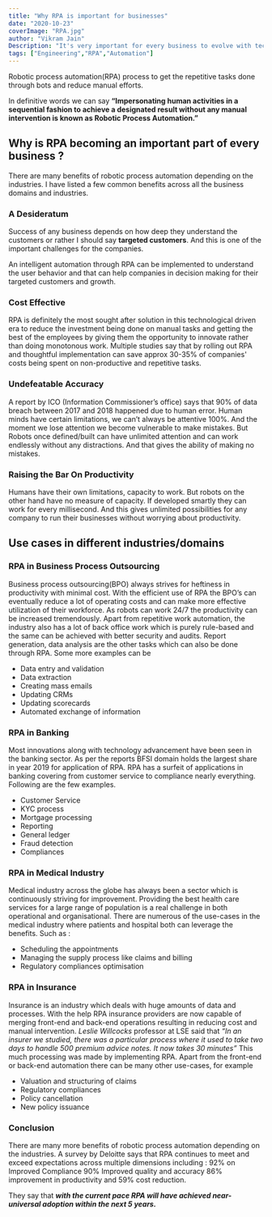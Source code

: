 ```yaml
---
title: "Why RPA is important for businesses"
date: "2020-10-23"
coverImage: "RPA.jpg"
author: "Vikram Jain"
Description: "It's very important for every business to evolve with technologies, understand their customers needs and and market senitment to sustain and grow.This article will give you some insights that how RPA can help in that with different industries/domain."
tags: ["Engineering","RPA","Automation"]
---
```


Robotic process automation(RPA) process to get the repetitive tasks done through bots and reduce manual efforts.

In definitive words we can say **“Impersonating human activities in a sequential fashion to achieve a designated result without any manual intervention is known as Robotic Process Automation.”**

## Why is RPA becoming an important part of every business ?
There are many benefits of robotic process automation depending on the industries. I have listed a few common benefits across all the business domains and industries. 

 ### A Desideratum
Success of any business depends on how deep they understand the customers or rather I should say **targeted customers**. And this is one of the important challenges for the companies.

An intelligent automation through RPA can be implemented to understand the user behavior and that can help companies in decision making for their targeted customers and growth.

### Cost Effective
RPA is definitely the most sought after solution in this technological driven era to reduce the investment being done on manual tasks and getting the best of the employees by giving them the opportunity to innovate rather than doing monotonous work. Multiple studies say that by rolling out RPA and thoughtful implementation can save approx 30-35% of companies' costs being spent on non-productive and repetitive tasks.

### Undefeatable Accuracy
A report by ICO (Information Commissioner’s office) says that 90% of data breach between 2017 and 2018 happened due to human error. Human minds have certain limitations, we can’t always be attentive 100%. And the moment we lose attention we become vulnerable to make mistakes.
But Robots once defined/built can have unlimited attention and can work endlessly without any distractions. And that gives the ability of making no mistakes.
 
### Raising the Bar On Productivity
Humans have their own limitations, capacity to work. But robots on the other hand have no measure of capacity. If developed smartly they can work for every millisecond. And this gives unlimited possibilities for any company to run their businesses without worrying about productivity.

## Use cases in different industries/domains

### RPA in Business Process Outsourcing
Business process outsourcing(BPO) always strives for heftiness in productivity with minimal cost. With the efficient use of RPA the BPO’s can eventually reduce a lot of operating costs and can make more effective utilization of their workforce. As robots can work 24/7 the productivity can be increased tremendously. Apart from repetitive work automation, the industry also has a lot of back office work which is purely rule-based and the same can be achieved with better security and audits. Report generation, data analysis are the other tasks which can also be done through RPA. Some more examples can be 
- Data entry and validation
- Data extraction
- Creating mass emails
- Updating CRMs
- Updating scorecards
- Automated exchange of information

### RPA in Banking
Most innovations along with technology advancement have been seen in the banking sector. As per the reports BFSI domain holds the largest share in year 2019 for application of RPA. 
RPA has a surfeit of applications in banking covering from customer service to compliance nearly everything. Following are the few examples. 
- Customer Service
- KYC process
- Mortgage processing
- Reporting
- General ledger
- Fraud detection
- Compliances

### RPA in Medical Industry
Medical industry across the globe has always been a sector which is continuously striving for improvement. Providing the best health care services for a large range of population is a real challenge in both operational and organisational. There are numerous of the use-cases in the medical industry where patients and hospital both can leverage the benefits.
Such as :
- Scheduling the appointments
- Managing the supply process like claims and billing
- Regulatory compliances optimisation

### RPA in Insurance
Insurance is an industry which deals with huge amounts of data and processes. With the help RPA insurance providers are now capable of merging front-end and back-end operations resulting in reducing cost and manual intervention.
*Leslie Willcocks* professor at LSE said that *“In an insurer we studied, there was a particular process where it used to take two days to handle 500 premium advice notes. It now takes 30 minutes”*
This much processing was made by implementing RPA. Apart from the front-end or back-end automation there can be many other use-cases, for example
- Valuation and structuring of claims
- Regulatory compliances
- Policy cancellation
- New policy issuance


### Conclusion
There are many more benefits of robotic process automation depending on the industries.
A survey by Deloitte says that RPA continues to meet and exceed expectations across multiple dimensions including :
92% on Improved Compliance
90% Improved quality and accuracy
86% improvement in productivity and 
59% cost reduction.
  
They say that ***with the current pace RPA will have achieved near-universal adoption within the next 5 years.***